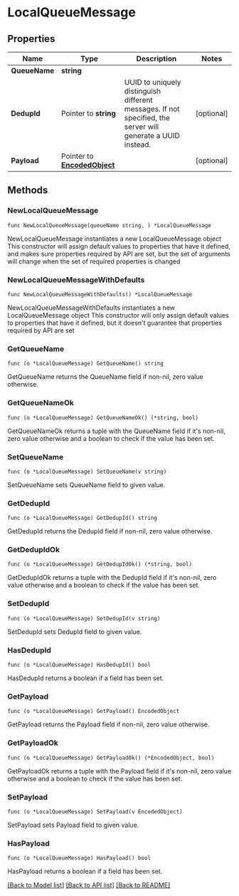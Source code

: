 # LocalQueueMessage

## Properties

Name | Type | Description | Notes
------------ | ------------- | ------------- | -------------
**QueueName** | **string** |  | 
**DedupId** | Pointer to **string** | UUID to uniquely distinguish different messages. If not specified, the server will generate a UUID instead. | [optional] 
**Payload** | Pointer to [**EncodedObject**](EncodedObject.md) |  | [optional] 

## Methods

### NewLocalQueueMessage

`func NewLocalQueueMessage(queueName string, ) *LocalQueueMessage`

NewLocalQueueMessage instantiates a new LocalQueueMessage object
This constructor will assign default values to properties that have it defined,
and makes sure properties required by API are set, but the set of arguments
will change when the set of required properties is changed

### NewLocalQueueMessageWithDefaults

`func NewLocalQueueMessageWithDefaults() *LocalQueueMessage`

NewLocalQueueMessageWithDefaults instantiates a new LocalQueueMessage object
This constructor will only assign default values to properties that have it defined,
but it doesn't guarantee that properties required by API are set

### GetQueueName

`func (o *LocalQueueMessage) GetQueueName() string`

GetQueueName returns the QueueName field if non-nil, zero value otherwise.

### GetQueueNameOk

`func (o *LocalQueueMessage) GetQueueNameOk() (*string, bool)`

GetQueueNameOk returns a tuple with the QueueName field if it's non-nil, zero value otherwise
and a boolean to check if the value has been set.

### SetQueueName

`func (o *LocalQueueMessage) SetQueueName(v string)`

SetQueueName sets QueueName field to given value.


### GetDedupId

`func (o *LocalQueueMessage) GetDedupId() string`

GetDedupId returns the DedupId field if non-nil, zero value otherwise.

### GetDedupIdOk

`func (o *LocalQueueMessage) GetDedupIdOk() (*string, bool)`

GetDedupIdOk returns a tuple with the DedupId field if it's non-nil, zero value otherwise
and a boolean to check if the value has been set.

### SetDedupId

`func (o *LocalQueueMessage) SetDedupId(v string)`

SetDedupId sets DedupId field to given value.

### HasDedupId

`func (o *LocalQueueMessage) HasDedupId() bool`

HasDedupId returns a boolean if a field has been set.

### GetPayload

`func (o *LocalQueueMessage) GetPayload() EncodedObject`

GetPayload returns the Payload field if non-nil, zero value otherwise.

### GetPayloadOk

`func (o *LocalQueueMessage) GetPayloadOk() (*EncodedObject, bool)`

GetPayloadOk returns a tuple with the Payload field if it's non-nil, zero value otherwise
and a boolean to check if the value has been set.

### SetPayload

`func (o *LocalQueueMessage) SetPayload(v EncodedObject)`

SetPayload sets Payload field to given value.

### HasPayload

`func (o *LocalQueueMessage) HasPayload() bool`

HasPayload returns a boolean if a field has been set.


[[Back to Model list]](../README.md#documentation-for-models) [[Back to API list]](../README.md#documentation-for-api-endpoints) [[Back to README]](../README.md)


